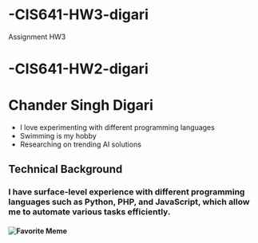 # -CIS641-HW3-digari
Assignment HW3

# -CIS641-HW2-digari
# Chander Singh Digari

- I love experimenting with different programming languages
- Swimming is my hobby
- Researching on trending AI solutions

## Technical Background

### I have surface-level experience with different programming languages such as Python, PHP, and JavaScript, which allow me to automate various tasks efficiently.

#### ![Favorite Meme](https://ph.pinterest.com/pin/585890232791959720/)
